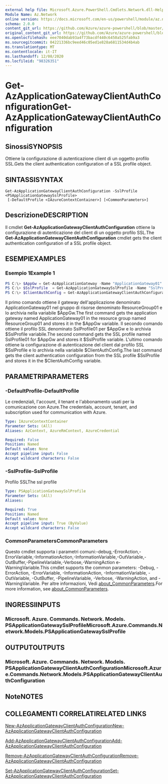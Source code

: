 ```yaml
---
external help file: Microsoft.Azure.PowerShell.Cmdlets.Network.dll-Help.xml
Module Name: Az.Network
online version: https://docs.microsoft.com/en-us/powershell/module/az.network/get-azapplicationgatewayclientauthconfiguration
schema: 2.0.0
content_git_url: https://github.com/Azure/azure-powershell/blob/master/src/Network/Network/help/Get-AzApplicationGatewayClientAuthConfiguration.md
original_content_git_url: https://github.com/Azure/azure-powershell/blob/master/src/Network/Network/help/Get-AzApplicationGatewayClientAuthConfiguration.md
ms.openlocfilehash: eee7040dab93a4f73bacdf440c6450a525fab9a3
ms.sourcegitcommit: 04221336bc9eed46c05ed1e828a6811534d4b4ab
ms.translationtype: MT
ms.contentlocale: it-IT
ms.lasthandoff: 12/08/2020
ms.locfileid: "98326351"
---
```

# <span data-ttu-id="bbf1d-101">Get-AzApplicationGatewayClientAuthConfiguration</span><span class="sxs-lookup"><span data-stu-id="bbf1d-101">Get-AzApplicationGatewayClientAuthConfiguration</span></span>

## <span data-ttu-id="bbf1d-102">Sinossi</span><span class="sxs-lookup"><span data-stu-id="bbf1d-102">SYNOPSIS</span></span>
<span data-ttu-id="bbf1d-103">Ottiene la configurazione di autenticazione client di un oggetto profilo SSL.</span><span class="sxs-lookup"><span data-stu-id="bbf1d-103">Gets the client authentication configuration of a SSL profile object.</span></span>

## <span data-ttu-id="bbf1d-104">SINTASSI</span><span class="sxs-lookup"><span data-stu-id="bbf1d-104">SYNTAX</span></span>

```
Get-AzApplicationGatewayClientAuthConfiguration -SslProfile <PSApplicationGatewaySslProfile>
 [-DefaultProfile <IAzureContextContainer>] [<CommonParameters>]
```

## <span data-ttu-id="bbf1d-105">Descrizione</span><span class="sxs-lookup"><span data-stu-id="bbf1d-105">DESCRIPTION</span></span>
<span data-ttu-id="bbf1d-106">Il cmdlet **Get-AzApplicationGatewayClientAuthConfiguration** ottiene la configurazione di autenticazione del client di un oggetto profilo SSL.</span><span class="sxs-lookup"><span data-stu-id="bbf1d-106">The **Get-AzApplicationGatewayClientAuthConfiguration** cmdlet gets the client authentication configuration of a SSL profile object.</span></span>

## <span data-ttu-id="bbf1d-107">ESEMPI</span><span class="sxs-lookup"><span data-stu-id="bbf1d-107">EXAMPLES</span></span>

### <span data-ttu-id="bbf1d-108">Esempio 1</span><span class="sxs-lookup"><span data-stu-id="bbf1d-108">Example 1</span></span>
```powershell
PS C:\> $AppGw = Get-AzApplicationGateway -Name "ApplicationGateway01" -ResourceGroupName "ResourceGroup01"
PS C:\> $SslProfile  = Get-AzApplicationGatewaySslProfile -Name "SslProfile01" -ApplicationGateway $AppGw
PS C:\> $ClientAuthConfig = Get-AzApplicationGatewayClientAuthConfiguration -SslProfile $SslProfile
```

<span data-ttu-id="bbf1d-109">Il primo comando ottiene il gateway dell'applicazione denominato ApplicationGateway01 nel gruppo di risorse denominato ResourceGroup01 e lo archivia nella variabile $AppGw.</span><span class="sxs-lookup"><span data-stu-id="bbf1d-109">The first command gets the application gateway named ApplicationGateway01 in the resource group named ResourceGroup01 and stores it in the $AppGw variable.</span></span> <span data-ttu-id="bbf1d-110">Il secondo comando ottiene il profilo SSL denominato SslProfile01 per $AppGw e lo archivia $SslProfile variabile.</span><span class="sxs-lookup"><span data-stu-id="bbf1d-110">The second command gets the SSL profile named SslProfile01 for $AppGw and stores it $SslProfile variable.</span></span> <span data-ttu-id="bbf1d-111">L'ultimo comando ottiene la configurazione di autenticazione del client dal profilo SSL $SslProfile e lo archivia nella variabile $ClientAuthConfig.</span><span class="sxs-lookup"><span data-stu-id="bbf1d-111">The last command gets the client authentication configuration from the SSL profile $SslProfile and stores it in the $ClientAuthConfig variable.</span></span>

## <span data-ttu-id="bbf1d-112">PARAMETRI</span><span class="sxs-lookup"><span data-stu-id="bbf1d-112">PARAMETERS</span></span>

### <span data-ttu-id="bbf1d-113">-DefaultProfile</span><span class="sxs-lookup"><span data-stu-id="bbf1d-113">-DefaultProfile</span></span>
<span data-ttu-id="bbf1d-114">Le credenziali, l'account, il tenant e l'abbonamento usati per la comunicazione con Azure.</span><span class="sxs-lookup"><span data-stu-id="bbf1d-114">The credentials, account, tenant, and subscription used for communication with Azure.</span></span>

```yaml
Type: IAzureContextContainer
Parameter Sets: (All)
Aliases: AzContext, AzureRmContext, AzureCredential

Required: False
Position: Named
Default value: None
Accept pipeline input: False
Accept wildcard characters: False
```

### <span data-ttu-id="bbf1d-115">-SslProfile</span><span class="sxs-lookup"><span data-stu-id="bbf1d-115">-SslProfile</span></span>
<span data-ttu-id="bbf1d-116">Profilo SSL</span><span class="sxs-lookup"><span data-stu-id="bbf1d-116">The ssl profile</span></span>

```yaml
Type: PSApplicationGatewaySslProfile
Parameter Sets: (All)
Aliases:

Required: True
Position: Named
Default value: None
Accept pipeline input: True (ByValue)
Accept wildcard characters: False
```

### <span data-ttu-id="bbf1d-117">CommonParameters</span><span class="sxs-lookup"><span data-stu-id="bbf1d-117">CommonParameters</span></span>
<span data-ttu-id="bbf1d-118">Questo cmdlet supporta i parametri comuni:-debug,-ErrorAction,-ErrorVariable,-InformationAction,-InformationVariable,-OutVariable,-OutBuffer,-PipelineVariable,-Verbose,-WarningAction e-WarningVariable.</span><span class="sxs-lookup"><span data-stu-id="bbf1d-118">This cmdlet supports the common parameters: -Debug, -ErrorAction, -ErrorVariable, -InformationAction, -InformationVariable, -OutVariable, -OutBuffer, -PipelineVariable, -Verbose, -WarningAction, and -WarningVariable.</span></span> <span data-ttu-id="bbf1d-119">Per altre informazioni, Vedi [about_CommonParameters](http://go.microsoft.com/fwlink/?LinkID=113216).</span><span class="sxs-lookup"><span data-stu-id="bbf1d-119">For more information, see [about_CommonParameters](http://go.microsoft.com/fwlink/?LinkID=113216).</span></span>

## <span data-ttu-id="bbf1d-120">INGRESSI</span><span class="sxs-lookup"><span data-stu-id="bbf1d-120">INPUTS</span></span>

### <span data-ttu-id="bbf1d-121">Microsoft. Azure. Commands. Network. Models. PSApplicationGatewaySslProfile</span><span class="sxs-lookup"><span data-stu-id="bbf1d-121">Microsoft.Azure.Commands.Network.Models.PSApplicationGatewaySslProfile</span></span>

## <span data-ttu-id="bbf1d-122">OUTPUT</span><span class="sxs-lookup"><span data-stu-id="bbf1d-122">OUTPUTS</span></span>

### <span data-ttu-id="bbf1d-123">Microsoft. Azure. Commands. Network. Models. PSApplicationGatewayClientAuthConfiguration</span><span class="sxs-lookup"><span data-stu-id="bbf1d-123">Microsoft.Azure.Commands.Network.Models.PSApplicationGatewayClientAuthConfiguration</span></span>

## <span data-ttu-id="bbf1d-124">Note</span><span class="sxs-lookup"><span data-stu-id="bbf1d-124">NOTES</span></span>

## <span data-ttu-id="bbf1d-125">COLLEGAMENTI CORRELATI</span><span class="sxs-lookup"><span data-stu-id="bbf1d-125">RELATED LINKS</span></span>

[<span data-ttu-id="bbf1d-126">New-AzApplicationGatewayClientAuthConfiguration</span><span class="sxs-lookup"><span data-stu-id="bbf1d-126">New-AzApplicationGatewayClientAuthConfiguration</span></span>](./New-AzApplicationGatewayClientAuthConfiguration.md)

[<span data-ttu-id="bbf1d-127">Add-AzApplicationGatewayClientAuthConfiguration</span><span class="sxs-lookup"><span data-stu-id="bbf1d-127">Add-AzApplicationGatewayClientAuthConfiguration</span></span>](./Add-AzApplicationGatewayClientAuthConfiguration.md)

[<span data-ttu-id="bbf1d-128">Remove-AzApplicationGatewayClientAuthConfiguration</span><span class="sxs-lookup"><span data-stu-id="bbf1d-128">Remove-AzApplicationGatewayClientAuthConfiguration</span></span>](./Remove-AzApplicationGatewayClientAuthConfiguration.md)

[<span data-ttu-id="bbf1d-129">Set-AzApplicationGatewayClientAuthConfiguration</span><span class="sxs-lookup"><span data-stu-id="bbf1d-129">Set-AzApplicationGatewayClientAuthConfiguration</span></span>](./Set-AzApplicationGatewayClientAuthConfiguration.md)